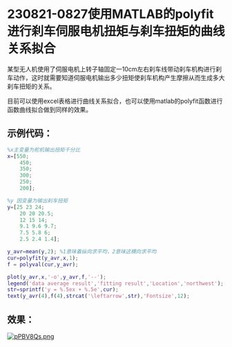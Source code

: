 # 230821-0827使用MATLAB的polyfit进行刹车伺服电机扭矩与刹车扭矩的曲线关系拟合

某型无人机使用了伺服电机上转子轴固定一10cm左右刹车线带动刹车机构进行刹车动作，这时就需要知道伺服电机输出多少扭矩使刹车机构产生摩擦从而生成多大刹车扭矩的关系。

目前可以使用excel表格进行曲线关系拟合，也可以使用matlab的polyfit函数进行函数曲线拟合做到同样的效果。

## 示例代码：

```matlab
%x主变量为舵机输出扭矩千分比
x=[550;
    450;
    350;
    300;
    250;
    200];

%y 因变量为输出刹车扭矩
y=[25 23 24;
    20 20 20.5;
    12 15 14;
    9.1 9.6 9.7;
    7.5 5.8 6;
    2.5 2.4 1.4];

y_avr=mean(y,2); %1意味着纵向求平均，2意味这横向求平均
cur=polyfit(y_avr,x,1);
f = polyval(cur,y_avr);

plot(y_avr,x,'-o',y_avr,f,'--');
legend('data average result','fitting result','Location','northwest');
str=sprintf('y = %.5ex + %.5e',cur);
text(y_avr(4),f(4),strcat('\leftarrow',str),'Fontsize',12);
```

## 效果：

[![pPBV8Qs.png](https://s1.ax1x.com/2023/09/01/pPBV8Qs.png)](https://imgse.com/i/pPBV8Qs)
